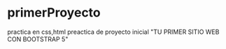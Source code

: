 # primerProyecto
practica en css,html 
preactica de proyecto inicial "TU PRIMER SITIO WEB CON BOOTSTRAP 5"

